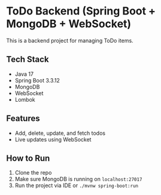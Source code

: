 # ToDo Backend (Spring Boot + MongoDB + WebSocket)

This is a backend project for managing ToDo items.

## Tech Stack
- Java 17
- Spring Boot 3.3.12
- MongoDB
- WebSocket
- Lombok

## Features
- Add, delete, update, and fetch todos
- Live updates using WebSocket

## How to Run
1. Clone the repo
2. Make sure MongoDB is running on `localhost:27017`
3. Run the project via IDE or `./mvnw spring-boot:run`
